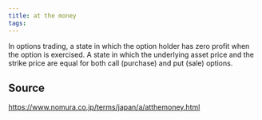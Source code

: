 ```yaml
---
title: at the money
tags: 
---
```


In options trading, a state in which the option holder has zero profit when the option is exercised. A state in which the underlying asset price and the strike price are equal for both call (purchase) and put (sale) options.

## Source
https://www.nomura.co.jp/terms/japan/a/atthemoney.html